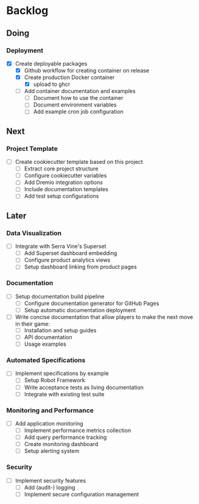 # Backlog

## Doing

### Deployment

- [x] Create deployable packages
  - [x] Github workflow for creating container on release
  - [x] Create production Docker container
    - [x] upload to ghcr
  - [ ] Add container documentation and examples
    - [ ] Document how to use the container
    - [ ] Document environment variables
    - [ ] Add example cron job configuration

## Next

### Project Template

- [ ] Create cookiecutter template based on this project
  - [ ] Extract core project structure
  - [ ] Configure cookiecutter variables
  - [ ] Add Dremio integration options
  - [ ] Include documentation templates
  - [ ] Add test setup configurations

## Later

### Data Visualization

- [ ] Integrate with Serra Vine's Superset
  - [ ] Add Superset dashboard embedding
  - [ ] Configure product analytics views
  - [ ] Setup dashboard linking from product pages

### Documentation

- [ ] Setup documentation build pipeline
  - [ ] Configure documentation generator for GitHub Pages
  - [ ] Setup automatic documentation deployment
- [ ] Write concise documentation that allow players to make the next move in their game:
  - [ ] Installation and setup guides
  - [ ] API documentation
  - [ ] Usage examples

### Automated Specifications

- [ ] Implement specifications by example
  - [ ] Setup Robot Framework
  - [ ] Write acceptance tests as living documentation
  - [ ] Integrate with existing test suite

### Monitoring and Performance

- [ ] Add application monitoring
  - [ ] Implement performance metrics collection
  - [ ] Add query performance tracking
  - [ ] Create monitoring dashboard
  - [ ] Setup alerting system

### Security

- [ ] Implement security features
  - [ ] Add (audit-) logging
  - [ ] Implement secure configuration management

